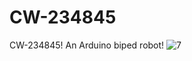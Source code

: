 # CW-234845
CW-234845! An Arduino biped robot!
![7](https://github.com/comancheace/CW-234845/assets/964879/2db4577b-1674-4a2e-98dc-4d53fe9a33ed)
